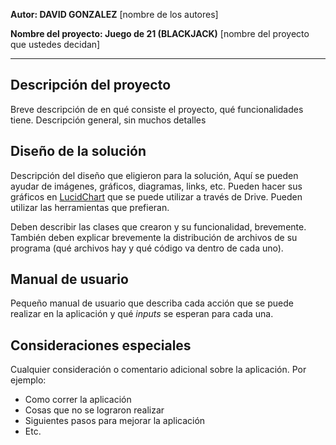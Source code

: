 **Autor: DAVID GONZALEZ** [nombre de los autores]

**Nombre del proyecto: Juego de 21 (BLACKJACK)** [nombre del proyecto que ustedes decidan]

---

## Descripción del proyecto

Breve descripción de en qué consiste el proyecto, qué funcionalidades tiene. Descripción general, sin muchos detalles

## Diseño de la solución

Descripción del diseño que eligieron para la solución, Aquí se pueden ayudar de imágenes, gráficos, diagramas, links, etc. Pueden hacer sus gráficos en [LucidChart](https://www.lucidchart.com) que se puede utilizar a través de Drive. Pueden utilizar las herramientas que prefieran.

Deben describir las clases que crearon y su funcionalidad, brevemente. También deben explicar brevemente la distribución de archivos de su programa (qué archivos hay y qué código va dentro de cada uno).

## Manual de usuario

Pequeño manual de usuario que describa cada acción que se puede realizar en la aplicación y qué _inputs_ se esperan para cada una.

## Consideraciones especiales

Cualquier consideración o comentario adicional sobre la aplicación. Por ejemplo:

- Como correr la aplicación
- Cosas que no se lograron realizar
- Siguientes pasos para mejorar la aplicación
- Etc.